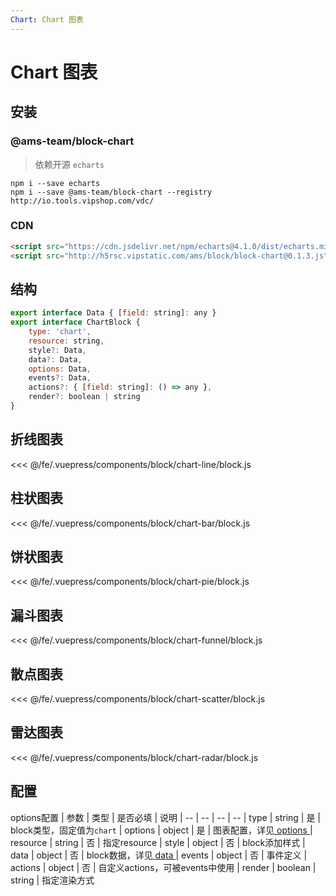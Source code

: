 ```yaml
---
Chart: Chart 图表
---
```

# Chart 图表

## 安装

### @ams-team/block-chart <Badge text="0.1.3"/>

> 依赖开源 `echarts`

```
npm i --save echarts
npm i --save @ams-team/block-chart --registry http://io.tools.vipshop.com/vdc/
```

### CDN

```html
<script src="https://cdn.jsdelivr.net/npm/echarts@4.1.0/dist/echarts.min.js"></script>
<script src="http://h5rsc.vipstatic.com/ams/block/block-chart@0.1.3.js"></script>
```

## 结构

```js
export interface Data { [field: string]: any }
export interface ChartBlock {
    type: 'chart',
    resource: string,
    style?: Data,
    data?: Data,
    options: Data,
    events?: Data,
    actions?: { [field: string]: () => any },
    render?: boolean | string
}
```

## 折线图表
<ClientOnly>
<block-chart-line-demo />
</ClientOnly>

<<< @/fe/.vuepress/components/block/chart-line/block.js

## 柱状图表
<ClientOnly>
<block-chart-bar-demo />
</ClientOnly>

<<< @/fe/.vuepress/components/block/chart-bar/block.js

## 饼状图表
<ClientOnly>
<block-chart-pie-demo />
</ClientOnly>

<<< @/fe/.vuepress/components/block/chart-pie/block.js

## 漏斗图表
<ClientOnly>
<block-chart-funnel-demo />
</ClientOnly>

<<< @/fe/.vuepress/components/block/chart-funnel/block.js

## 散点图表

<ClientOnly>
<block-chart-scatter-demo />
</ClientOnly>

<<< @/fe/.vuepress/components/block/chart-scatter/block.js

## 雷达图表
<ClientOnly>
<block-chart-radar-demo />
</ClientOnly>

<<< @/fe/.vuepress/components/block/chart-radar/block.js


## 配置

options配置
| 参数 | 类型 | 是否必填 | 说明
| -- | -- | -- | --
| type | string | 是 | block类型，固定值为`chart`
| options | object | 是 | 图表配置，详见[ options ](./api.md#options-chart)
| resource | string | 否 | 指定resource
| style | object | 否 | block添加样式
| data | object | 否 | block数据，详见[ data ](./api.md#data)
| events | object | 否 | 事件定义
| actions | object | 否 | 自定义actions，可被events中使用
| render | boolean | string | 指定渲染方式



<!-- - 定制图表block基于echart插件实现
- 与其他block区别在于新增options配置项，options配置规则同echart配置对应
- 其他机制实现同ams基础block
- 区别：

    1、对options中的数据可使用'data.xxx'字符标识与block.data数据动态绑定

    2、数据变化只需关注block.data，即可实现图表更新 -->
